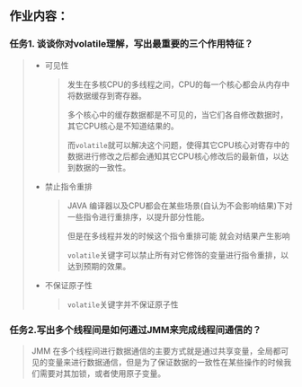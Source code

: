 ## 作业内容：

### 任务1. 谈谈你对volatile理解，写出最重要的三个作用特征？

> - 可见性
>
>   > 发生在多核CPU的多线程之间，CPU的每一个核心都会从内存中将数据缓存到寄存器。
>   >
>   > 多个核心中的缓存数据都是不可见的，当它们各自修改数据时，其它CPU核心是不知道结果的。
>   >
>   > 而`volatile`就可以解决这个问题，使得其它CPU核心对寄存中的数据进行修改之后都会通知其它CPU核心修改后的最新值，以达到数据的一致性。
>
> - 禁止指令重排
>
>   > JAVA 编译器以及CPU都会在某些场景(自认为不会影响结果)下对一些指令进行重排序，以提升部分性能。
>   >
>   > 但是在多线程并发的时候这个指令重排可能 就会对结果产生影响
>   >
>   > `volatile`关键字可以禁止所有对它修饰的变量进行指令重排，以达到预期的效果。
>
> - 不保证原子性
>
>   > `volatile`关键字并不保证原子性

### 任务2.写出多个线程间是如何通过JMM来完成线程间通信的？

> JMM 在多个线程间进行数据通信的主要方式就是通过共享变量，全局都可见的变量来进行数据通信，但是为了保证数据的一致性在某些操作的时候我们需要对其加锁，或者使用原子变量。



